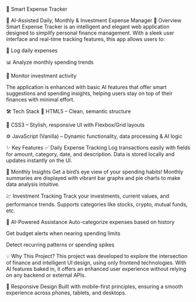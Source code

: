 🌟 Smart Expense Tracker

🧠 AI-Assisted Daily, Monthly & Investment Expense Manager
📌 Overview
Smart Expense Tracker is an intelligent and elegant web application designed to simplify personal finance management. With a sleek user interface and real-time tracking features, this app allows users to:

📅 Log daily expenses

📊 Analyze monthly spending trends

💼 Monitor investment activity

The application is enhanced with basic AI features that offer smart suggestions and spending insights, helping users stay on top of their finances with minimal effort.

🛠️ Tech Stack
🔹 HTML5 – Clean, semantic structure

🎨 CSS3 – Stylish, responsive UI with Flexbox/Grid layouts

⚙️ JavaScript (Vanilla) – Dynamic functionality, data processing & AI logic

✨ Key Features
✅ Daily Expense Tracking
Log transactions easily with fields for amount, category, date, and description. Data is stored locally and updates instantly on the UI.

📆 Monthly Insights
Get a bird’s eye view of your spending habits! Monthly summaries are displayed with vibrant bar graphs and pie charts to make data analysis intuitive.

💹 Investment Tracking
Track your investments, current values, and performance trends. Supports categories like stocks, crypto, mutual funds, etc.

🤖 AI-Powered Assistance
Auto-categorize expenses based on history

Get budget alerts when nearing spending limits

Detect recurring patterns or spending spikes

💡 Why This Project?
This project was developed to explore the intersection of finance and intelligent UI design, using only frontend technologies. With AI features baked in, it offers an enhanced user experience without relying on any backend or external APIs.

📱 Responsive Design
Built with mobile-first principles, ensuring a smooth experience across phones, tablets, and desktops.

